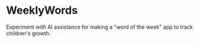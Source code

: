# WeeklyWords
Experiment with AI assistance for making a "word of the week" app to track children's growth.
